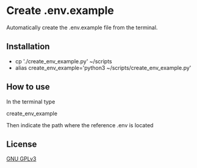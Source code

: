 # Create .env.example

Automatically create the .env.example file from the terminal.

## Installation

- cp './create_env_example.py' ~/scripts
- alias create_env_example='python3 ~/scripts/create_env_example.py'

## How to use

In the terminal type

create_env_example

Then indicate the path where the reference .env is located

## License

[GNU GPLv3](https://choosealicense.com/licenses/gpl-3.0/)